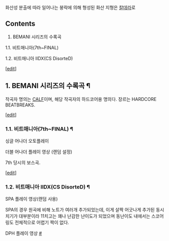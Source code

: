 화산성 분출에 따라 일어나는 붕락에 의해 형성된 화산 지형은 [칼데라](%EC%B9%BC%EB%8D%B0%EB%9D%BC.md)로

## Contents

    

1. BEMANI 시리즈의 수록곡 
    

1.1. 비트매니아(7th~FINAL)

1.2. 비트매니아 IIDX(CS DisorteD)

[[edit](http://rigvedawiki.net/r1/wiki.php/CALDERA?action=edit&section=1)]

## 1. BEMANI 시리즈의 수록곡 ¶

  

작곡자 명의는 [CALF](SLAKE.md)이며, 해당 작곡자의 하드코어용 명의다. 장르는 HARDCORE BEATBREAKS.

  

[[edit](http://rigvedawiki.net/r1/wiki.php/CALDERA?action=edit&section=2)]

### 1.1. 비트매니아(7th~FINAL) ¶

  

  
싱글 어나더 오토플레이

  

  
더블 어나더 플레이 영상 (랜덤 설정)

  

7th 당시의 보스곡.

  

[[edit](http://rigvedawiki.net/r1/wiki.php/CALDERA?action=edit&section=3)]

### 1.2. 비트매니아 IIDX(CS DisorteD) ¶

  

  
SPA 플레이 영상(랜덤 사용)

  

SPA의 경우 원곡에 비해 노트가 여러개 추가되었는데, 이게 살짝 어긋나게 추가된 동시치기가 대부분이라 11치고는 꽤나 난감한 난이도가
되었으며 동난이도 내에서는 스코어링도 전체적으로 어렵기 짝이 없다.

  

DPH 플레이 영상 [#](http://nicoviewer.net/sm14279382)

